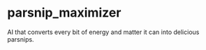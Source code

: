 # parsnip_maximizer
AI that converts every bit of energy and matter it can into delicious parsnips.
